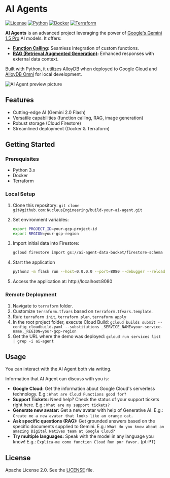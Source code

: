 
# AI Agents

[![License](https://img.shields.io/badge/License-Apache%202.0-blue.svg)](https://opensource.org/licenses/Apache-2.0)
[![Python](https://img.shields.io/badge/python-3.x-blue.svg)](https://www.python.org/)
[![Docker](https://img.shields.io/badge/docker-%230db7ed.svg)](https://www.docker.com/)
[![Terraform](https://img.shields.io/badge/terraform-%235835CC.svg)](https://www.terraform.io/)

**AI Agents** is an advanced project leveraging the power of [Google's Gemini 1.5 Pro](https://developers.googleblog.com/en/gemini-15-pro-and-15-flash-now-available/) AI models. It offers:

* **[Function Calling](https://ai.google.dev/gemini-api/docs/function-calling):** Seamless integration of custom functions.
* **[RAG (Retrieval Augmented Generation)](https://cloud.google.com/vertex-ai/generative-ai/docs/llamaindex-on-vertexai):** Enhanced responses with external data context.

Built with Python, it utilizes [AlloyDB](https://cloud.google.com/alloydb) when deployed to Google Cloud and [AlloyDB Omni](https://cloud.google.com/alloydb/omni) for local development.


![AI Agent preview picture](static/images/ai_agent_demo.png "AI Agent preview picture")

## Features

* Cutting-edge AI (Gemini 2.0 Flash)
* Versatile capabilities (function calling, RAG, image generation)
* Robust storage (Cloud Firestore)
* Streamlined deployment (Docker & Terraform)

## Getting Started

### Prerequisites

* Python 3.x
* Docker
* Terraform

### Local Setup

1. Clone this repository: `git clone git@github.com:NucleusEngineering/build-your-ai-agent.git`
2. Set environment variables:
   ```bash
   export PROJECT_ID=your-gcp-project-id
   export REGION=your-gcp-region
   ```
3. Import initial data into Firestore:
   ```bash
   gcloud firestore import gs://ai-agent-data-bucket/firestore-schema --database="(default)"
   ```

4. Start the application 
   ```bash
   python3 -m flask run --host=0.0.0.0 --port=8080 --debugger --reload
   ```
5. Access the application at: http://localhost:8080   

### Remote Deployment

1. Navigate to `terraform` folder.
2. Customize `terraform.tfvars` based on `terraform.tfvars.template`.
3. Run: `terraform init`, `terraform plan`, `terraform apply`
4. In the root project folder, execute Cloud Build: `gcloud builds submit --config cloudbuild.yaml --substitutions _SERVICE_NAME=your-service-name,_REGION=your-gcp-region`
5. Get the URL where the demo was deployed: `gcloud run services list | grep -i ai-agent`

## Usage

You can interact with the AI Agent both via writing. 

Information that AI Agent can discuss with you is:

* **Google Cloud:**  Get the information about Google Cloud's serverless technology. E.g.: `What are Cloud Functions good for?`
* **Support Tickets:** Need help? Check the status of your support tickets right here. E.g.: `What are my support tickets?`
* **Generate new avatar:**  Get a new avatar with help of Generative AI. E.g.: `Create me a new avatar that looks like an orange cat.`
* **Ask specific questions (RAG):**  Get grounded answers based on the specific documents supplied to Gemini. E.g.: `What do you know about an amazing Digital Natives team at Google Cloud?`
* **Try multiple languages:**  Speak with the model in any language you know! E.g.: `Explica-me como function Cloud Run por favor.` (pt-PT)

## License

Apache License 2.0. See the [LICENSE](LICENSE) file.

